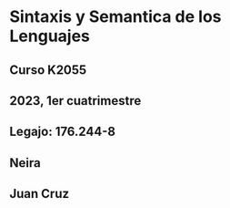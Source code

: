 # Sintaxis y Semantica de los Lenguajes
 
## Curso K2055

## 2023, 1er cuatrimestre

## Legajo: 176.244-8

## Neira

## Juan Cruz
